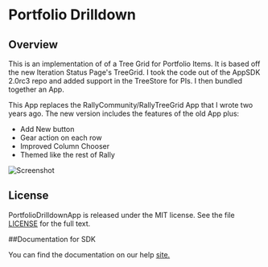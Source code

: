 Portfolio Drilldown
=========================

## Overview
This is an implementation of of a Tree Grid for Portfolio Items. It is
based off the new Iteration Status Page's TreeGrid. I took the code out
of the AppSDK 2.0rc3 repo and added support in the TreeStore for PIs. I
then bundled together an App.

This App replaces the RallyCommunity/RallyTreeGrid App that I wrote two
years ago. The new version includes the features of the old App plus:

* Add New button
* Gear action on each row
* Improved Column Chooser
* Themed like the rest of Rally

![Screenshot](https://cloud.githubusercontent.com/assets/701752/3347615/719fe6a4-f8ee-11e3-8169-21a2f8401983.png)

## License

PortfolioDrilldownApp is released under the MIT license.  See the file [LICENSE](./LICENSE) for the full text.

##Documentation for SDK

You can find the documentation on our help [site.](https://help.rallydev.com/apps/2.0rc3/doc/)
